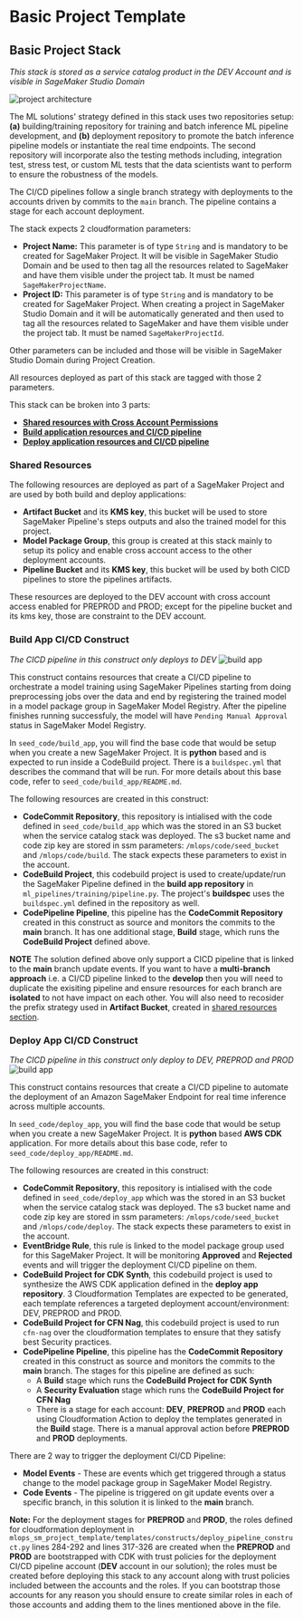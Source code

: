 # Basic Project Template


## Basic Project Stack
*This stack is stored as a service catalog product in the DEV Account and is visible in SageMaker Studio Domain*

![project architecture](../../diagrams/MLOPs%20Foundation%20Architecture-sagemaker%20project%20architecture.jpg)

The ML solutions' strategy defined in this stack uses two repositories setup: **(a)** building/training repository for training and batch inference ML pipeline development, and **(b)** deployment repository to promote the batch inference pipeline models or instantiate the real time endpoints. The second repository will incorporate also the testing methods including, integration test, stress test, or custom ML tests that the data scientists want to perform to ensure the robustness of the models.

The CI/CD pipelines follow a single branch strategy with deployments to the accounts driven by commits to the `main` branch. The pipeline contains a stage for each account deployment.

The stack expects 2 cloudformation parameters:
- **Project Name:** This parameter is of type `String` and is mandatory to be created for SageMaker Project. It will be visible in SageMaker Studio Domain and be used to then tag all the resources related to SageMaker and have them visible under the project tab. It must be named `SageMakerProjectName`.
- **Project ID:** This parameter is of type `String` and is mandatory to be created for SageMaker Project. When creating a project in SageMaker Studio Domain and it will be automatically generated and then used to tag all the resources related to SageMaker and have them visible under the project tab. It must be named `SageMakerProjectId`.

Other parameters can be included and those will be visible in SageMaker Studio Domain during Project Creation.

All resources deployed as part of this stack are tagged with those 2 parameters.

This stack can be broken into 3 parts:  
- **[Shared resources with Cross Account Permissions](#shared-resources)**
- **[Build application resources and CI/CD pipeline](#build-app-cicd-construct)**
- **[Deploy application resources and CI/CD pipeline](#deploy-app-cicd-construct)**  


### Shared Resources
The following resources are deployed as part of a SageMaker Project and are used by both build and deploy applications:
- **Artifact Bucket** and its **KMS key**, this bucket will be used to store SageMaker Pipeline's steps outputs and also the trained model for this project.
- **Model Package Group**, this group is created at this stack mainly to setup its policy and enable cross account access to the other deployment accounts.
- **Pipeline Bucket** and its **KMS key**, this bucket will be used by both CICD pipelines to store the pipelines artifacts.

These resources are deployed to the DEV account with cross account access enabled for PREPROD and PROD; except for the pipeline bucket and its kms key, those are constraint to the DEV account.

### Build App CI/CD Construct
*The CICD pipeline in this construct only deploys to DEV*
![build app](../../diagrams/building.png)

This construct contains resources that create a CI/CD pipeline to orchestrate a model training using SageMaker Pipelines starting from doing preprocessing jobs over the data and end by registering the trained model in a model package group in SageMaker Model Registry. After the pipeline finishes running successfuly, the model will have `Pending Manual Approval` status in SageMaker Model Registry.

In `seed_code/build_app`, you will find the base code that would be setup when you create a new SageMaker Project. It is **python** based and is expected to run inside a CodeBuild project. There is a `buildspec.yml` that describes the command that will be run. For more details about this base code, refer to `seed_code/build_app/README.md`.

The following resources are created in this construct:
- **CodeCommit Repository**, this repository is intialised with the code defined in `seed_code/build_app` which was the stored in an S3 bucket when the service catalog stack was deployed. The s3 bucket name and code zip key are stored in ssm parameters: `/mlops/code/seed_bucket` and `/mlops/code/build`. The stack expects these parameters to exist in the account.
- **CodeBuild Project**, this codebuild project is used to create/update/run the SageMaker Pipeline defined in the **build app repository** in `ml_pipelines/training/pipeline.py`. The project's **buildspec** uses the `buildspec.yml` defined in the repository as well.
- **CodePipeline Pipeline**, this pipeline has the **CodeCommit Repository** created in this construct as source and monitors the commits to the **main** branch. It has one additional stage, **Build** stage, which runs the **CodeBuild Project** defined above.

**NOTE** The solution defined above only support a CICD pipeline that is linked to the **main** branch update events. If you want to have a **multi-branch approach** i.e. a CI/CD pipeline linked to the **develop** then you will need to duplicate the exisiting pipeline and ensure resources for each branch are **isolated** to not have impact on each other. You will also need to recosider the prefix strategy used in **Artifact Bucket**, created in [shared resources section](#shared-resources).



### Deploy App CI/CD Construct
*The CICD pipeline in this construct only deploy to DEV, PREPROD and PROD*
![build app](../../diagrams/deployment.png)

This construct contains resources that create a CI/CD pipeline to automate the deployment of an Amazon SageMaker Endpoint for real time inference across multiple accounts.

In `seed_code/deploy_app`, you will find the base code that would be setup when you create a new SageMaker Project. It is **python** based **AWS CDK** application. For more details about this base code, refer to `seed_code/deploy_app/README.md`.


The following resources are created in this construct:
- **CodeCommit Repository**, this repository is intialised with the code defined in `seed_code/deploy_app` which was the stored in an S3 bucket when the service catalog stack was deployed. The s3 bucket name and code zip key are stored in ssm parameters: `/mlops/code/seed_bucket` and `/mlops/code/deploy`. The stack expects these parameters to exist in the account.
- **EventBridge Rule**, this rule is linked to the model package group used for this SageMaker Project. It will be monitoring **Approved** and **Rejected** events and will trigger the deployment CI/CD pipeline on them.
- **CodeBuild Project for CDK Synth**, this codebuild project is used to synthesize the AWS CDK application defined in the **deploy app repository**. 3 Cloudformation Templates are expected to be generated, each template references a targeted deployment account/environment: DEV, PREPROD and PROD.
- **CodeBuild Project for CFN Nag**, this codebuild project is used to run `cfn-nag` over the cloudformation templates to ensure that they satisfy best Security practices.
- **CodePipeline Pipeline**, this pipeline has the **CodeCommit Repository** created in this construct as source and monitors the commits to the **main** branch. The stages for this pipeline are defined as such:
  - A **Build** stage which runs the **CodeBuild Project for CDK Synth**
  - A **Security Evaluation** stage which runs the **CodeBuild Project for CFN Nag**
  - There is a stage for each account: **DEV**, **PREPROD** and **PROD** each using Cloudformation Action to deploy the templates generated in the **Build** stage. There is a manual approval action before **PREPROD** and **PROD** deployments.

There are 2 way to trigger the deployment CI/CD Pipeline:
- **Model Events** - These are events which get triggered through a status change to the model package group in SageMaker Model Registry.
- **Code Events** - The pipeline is triggered on git update events over a specific branch, in this solution it is linked to the **main** branch.

**Note:** For the deployment stages for **PREPROD** and **PROD**, the roles defined for cloudformation deployment in `mlops_sm_project_template/templates/constructs/deploy_pipeline_construct.py` lines 284-292 and lines 317-326 are created when the **PREPROD** and **PROD** are bootstrapped with CDK with trust policies for the deployment CI/CD pipeline account (**DEV** account in our solution); the roles must be created before deploying this stack to any account along with trust policies included between the accounts and the roles. If you can bootstrap those accounts for any reason you should ensure to create similar roles in each of those accounts and adding them to the lines mentioned above in the file.
